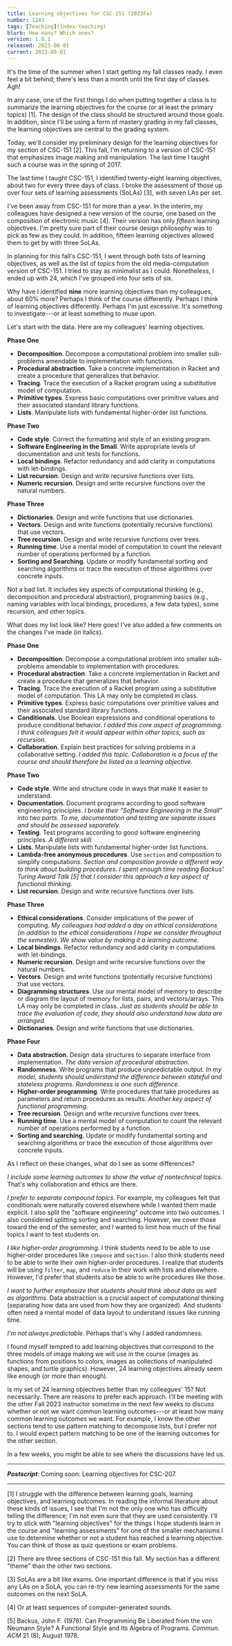 ```yaml
---
title: Learning objectives for CSC-151 (2023Fa)
number: 1243
tags: [Teaching](index-teaching)
blurb: How many? Which ones?
version: 1.0.1
released: 2023-08-01
current: 2023-08-01
---
```

It's the time of the summer when I start getting my fall classes ready. I even feel a bit behind; there's less than a month until the first day of classes. Agh!

In any case, one of the first things I do when putting together a class is to summarize the learning objectives for the course (or at least the primary topics) [1]. The design of the class should be structured around those goals. In addition, since I'll be using a form of mastery grading in my fall classes, the learning objectives are central to the grading system.

Today, we'll consider my preliminary design for the learning objectives for my section of CSC-151 [2]. This fall, I'm returning to a version of CSC-151 that emphasizes image making and manipulation. The last time I taught such a course was in the spring of 2017. 

The last time I taught CSC-151, I identified twenty-eight learning objectives, about two for every three days of class. I broke the assessment of those up over four sets of learning assessments (SoLAs) [3], with seven LAs per set.

I've been away from CSC-151 for more than a year. In the interim, my colleagues have designed a new version of the course, one based on the composition of electronic music [4].  Their version has only _fifteen_ learning objectives. I'm pretty sure part of their course design philosophy was to pick as few as they could. In addition, fifteen learning objectives allowed them to get by with three SoLAs.

In planning for this fall's CSC-151, I went through both lists of learning objectives, as well as the list of topics from the old media-computation version of CSC-151. I tried to stay as minimalist as I could. Nonetheless, I ended up with 24, which I've grouped into four sets of six.

Why have I identified **nine** more learning objectives than my colleagues, about 60% more? Perhaps I think of the course differently. Perhaps I think of learning objectives differently. Perhaps I'm just excessive. It's something to investigate---or at least something to muse upon.

Let's start with the data. Here are my colleagues' learning objectives.

**Phase One**

* **Decomposition**. Decompose a computational problem into smaller sub-problems amendable to implementation with functions.
* **Procedural abstraction**. Take a concrete implementation in Racket and create a procedure that generalizes that behavior.
* **Tracing**. Trace the execution of a Racket program using a substitutive model of computation.
* **Primitive types**. Express basic computations over primitive values and their associated standard library functions.
* **Lists**. Manipulate lists with fundamental higher-order list functions.
   
**Phase Two**

* **Code style**. Correct the formatting and style of an existing program.
* **Software Engineering in the Small**. Write appropriate levels of documentation and unit tests for functions.
* **Local bindings**. Refactor redundancy and add clarity in computations with let-bindings.
* **List recursion**.  Design and write recursive functions over lists.
* **Numeric recursion**.  Design and write recursive functions over the natural numbers.

**Phase Three**

* **Dictionaries**.  Design and write functions that use dictionaries.
* **Vectors**.  Design and write functions (potentially recursive functions) that use vectors.
* **Tree recursion**.  Design and write recursive functions over trees.
* **Running time**.  Use a mental model of computation to count the relevant number of operations performed by a function.
* **Sorting and Searching**.  Update or modify fundamental sorting and searching algorithms or trace the execution of those algorithms over concrete inputs.

Not a bad list. It includes key aspects of computational thinking (e.g., decomposition and procedural abstraction), programming basics (e.g., naming variables with local bindings, procedures, a few data types), some recursion, and other topics.

What does my list look like? Here goes! I've also added a few comments on the changes I've made (in italics).

**Phase One**

* **Decomposition**. Decompose a computational problem into smaller sub-problems amendable to implementation with procedures.
* **Procedural abstraction**. Take a concrete implementation in Racket and create a procedure that generalizes that behavior.
* **Tracing**. Trace the execution of a Racket program using a substitutive model of computation. This LA may only be completed in class.
* **Primitive types**. Express basic computations over primitive values and their associated standard library functions.
* **Conditionals**. Use Boolean expressions and conditional operations to produce conditional behavior.   _I added this core aspect of programming. I think colleagues felt it would appear within other topics, such as recursion._
* **Collaboration**. Explain best practices for solving problems in a collaborative setting. _I added this topic. Collaboration is a focus of the course and should therefore be listed as a learning objective._

**Phase Two**
 
* **Code style**. Write and structure code in ways that make it easier to understand.
* **Documentation**. Document programs according to good software engineering principles. _I broke their "Software Engineering in the Small" into two parts. To me, documentation and testing are separate issues and should be assessed separately._
* **Testing**. Test programs according to good software engineering principles. _A different skill._
* **Lists**. Manipulate lists with fundamental higher-order list functions.
* **Lambda-free anonymous procedures**. Use `section` and composition to simplify computations. _Section and composition provide a different way to think about building procedures. I spent enough time reading Backus' Turing Award Talk [5] that I consider this approach a key aspect of functional thinking._
* **List recursion**.  Design and write recursive functions over lists.

**Phase Three**

* **Ethical considerations**.  Consider implications of the power of computing. _My colleagues had added a day on ethical considerations (in addition to the ethical considerations I hope we consider throughout the semester). We show value by making it a learning outcome._
* **Local bindings**. Refactor redundancy and add clarity in computations with let-bindings.
* **Numeric recursion**.  Design and write recursive functions over the natural numbers.
* **Vectors**.  Design and write functions (potentially recursive functions) that use vectors.
* **Diagramming structures**.  Use our mental model of memory to describe or diagram the layout of memory for lists, pairs, and vectors/arrays. This LA may only be completed in class. _Just as students should be able to trace the evaluation of code, they should also understand how data are arranged._
* **Dictionaries**.  Design and write functions that use dictionaries.

**Phase Four**

* **Data abstraction**.  Design data structures to separate interface from implementation. _The data version of procedural abstraction._
* **Randomness**.  Write programs that produce unpredictable output. _In my model, students should understand the difference between stateful and stateless programs. Randomness is one such difference._
* **Higher-order programming**.  Write procedures that take procedures as parameters and return procedures as results. _Another key aspect of functional programming._
* **Tree recursion**.  Design and write recursive functions over trees.
* **Running time**.  Use a mental model of computation to count the relevant number of operations performed by a function.
* **Sorting and searching**.  Update or modify fundamental sorting and searching algorithms or trace the execution of those algorithms over concrete inputs.

As I reflect on these changes, what do I see as some differences?

_I include some learning outcomes to show the value of nontechnical topics_. That's why collaboration and ethics are there.

_I prefer to separate compound topics._  For example, my colleagues felt that conditionals were naturally covered elsewhere while I wanted them made explicit. I also split the "software engineering" outcome into two outcomes. I also considered splitting sorting and searching. However, we cover those toward the end of the semester, and I wanted to limit how much of the final topics I want to test students on.

_I like higher-order programming._  I think students need to be able to use higher-order procedures like `compose` and `section`. I also think students need to be able to write their own higher-order procedures. I realize that students will be using `filter`, `map`, and `reduce` in their work with lists and elsewhere. However, I'd prefer that students also be able to write procedures like those.

_I want to further emphasize that students should think about data as well as algorithms._  Data abstraction is a crucial aspect of computational thinking (separating how data are used from how they are organized). And students often need a mental model of data layout to understand issues like running time.

_I'm not always predictable._  Perhaps that's why I added randomness.

I found myself tempted to add learning objectives that correspond to the three models of image making we will use in the course (images as functions from positions to colors, images as collections of manipulated shapes, and turtle graphics). However, 24 learning objectives already seem like enough (or more than enough).

Is my set of 24 learning objectives better than my colleagues' 15?  Not necessarily.  There are reasons to prefer each approach.  I'll be meeting with the other Fall 2023 instructor sometime in the next few weeks to discuss whether or not we want common learning outcomes---or at least how many common learning outcomes we want. For example, I know the other sections tend to use pattern matching to decompose lists, but I prefer not to. I would expect pattern matching to be one of the learning outcomes for the other section.

In a few weeks, you might be able to see where the discussions have led us.

---

**_Postscript_**: Coming soon: Learning objectives for CSC-207.

---

[1] I struggle with the difference between learning goals, learning objectives, and learning outcomes.   In reading the informal literature about these kinds of issues, I see that I'm not the only one who has difficulty telling the difference; I'm not even sure that they are used consistently. I'll try to stick with "learning objectives" for the things I hope students learn in the course and "learning assessments" for one of the smaller mechanisms I use to determine whether or not a student has reached a learning objective. You can think of those as quiz questions or exam problems.

[2] There are three sections of CSC-151 this fall. My section has a different "theme" than the other two sections.

[3] SoLAs are a bit like exams. One important difference is that if you miss any LAs on a SoLA, you can re-try new learning assessments for the same outcomes on the next SoLA.

[4] Or at least sequences of computer-generated sounds.

[5] Backus, John F. (1978).  Can Programming Be Liberated from the von Neumann Style? A Functional Style and Its Algebra of Programs. _Commun. ACM_ 21 (8), August 1978.
